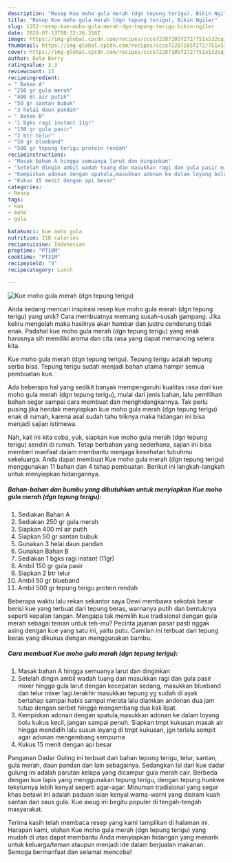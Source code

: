 ```yaml
---
description: "Resep Kue moho gula merah (dgn tepung terigu), Bikin Ngiler"
title: "Resep Kue moho gula merah (dgn tepung terigu), Bikin Ngiler"
slug: 1252-resep-kue-moho-gula-merah-dgn-tepung-terigu-bikin-ngiler
date: 2020-07-13T00:32:36.358Z
image: https://img-global.cpcdn.com/recipes/ccce72287105f272/751x532cq70/kue-moho-gula-merah-dgn-tepung-terigu-foto-resep-utama.jpg
thumbnail: https://img-global.cpcdn.com/recipes/ccce72287105f272/751x532cq70/kue-moho-gula-merah-dgn-tepung-terigu-foto-resep-utama.jpg
cover: https://img-global.cpcdn.com/recipes/ccce72287105f272/751x532cq70/kue-moho-gula-merah-dgn-tepung-terigu-foto-resep-utama.jpg
author: Dale Berry
ratingvalue: 3.3
reviewcount: 13
recipeingredient:
- " Bahan A"
- "250 gr gula merah"
- "400 ml air putih"
- "50 gr santan bubuk"
- "3 helai daun pandan"
- " Bahan B"
- "1 bgks ragi instant 11gr"
- "150 gr gula pasir"
- "2 btr telur"
- "50 gr blueband"
- "500 gr tepung terigu protein rendah"
recipeinstructions:
- "Masak bahan A hingga semuanya larut dan dinginkan"
- "Setelah dingin ambil wadah tuang dan masukkan ragi dan gula pasir mixer hingga gula larut dengan kecepatan sedang, masukkan blueband dan telur mixer lagi.terakhir masukkan tepung yg sudah di ayak bertahap sampai habis sampai merata lalu diamkan andonan dua jam tutup dengan serbet hingga mengembang dua kali lipat."
- "Kempiskan adonan dengan spatula,masukkan adonan ke dalam loyang bolu kukus kecil, jangan sampai penuh. Siapkan tmpt kukusan masak air hingga mendidih lalu susun loyang di tmpt kukusan, jgn terlalu sempit agar adonan mengembang sempurna"
- "Kukus 15 menit dengan api besar"
categories:
- Resep
tags:
- kue
- moho
- gula

katakunci: kue moho gula 
nutrition: 218 calories
recipecuisine: Indonesian
preptime: "PT18M"
cooktime: "PT31M"
recipeyield: "4"
recipecategory: Lunch

---
```



![Kue moho gula merah (dgn tepung terigu)](https://img-global.cpcdn.com/recipes/ccce72287105f272/751x532cq70/kue-moho-gula-merah-dgn-tepung-terigu-foto-resep-utama.jpg)

Anda sedang mencari inspirasi resep kue moho gula merah (dgn tepung terigu) yang unik? Cara membuatnya memang susah-susah gampang. Jika keliru mengolah maka hasilnya akan hambar dan justru cenderung tidak enak. Padahal kue moho gula merah (dgn tepung terigu) yang enak harusnya sih memiliki aroma dan cita rasa yang dapat memancing selera kita.

Kue moho gula merah (dgn tepung terigu). Tepung terigu adalah tepung serba bisa. Tepung terigu sudah menjadi bahan utama hampir semua pembuatan kue.

Ada beberapa hal yang sedikit banyak mempengaruhi kualitas rasa dari kue moho gula merah (dgn tepung terigu), mulai dari jenis bahan, lalu pemilihan bahan segar sampai cara membuat dan menghidangkannya. Tak perlu pusing jika hendak menyiapkan kue moho gula merah (dgn tepung terigu) enak di rumah, karena asal sudah tahu triknya maka hidangan ini bisa menjadi sajian istimewa.


Nah, kali ini kita coba, yuk, siapkan kue moho gula merah (dgn tepung terigu) sendiri di rumah. Tetap berbahan yang sederhana, sajian ini bisa memberi manfaat dalam membantu menjaga kesehatan tubuhmu sekeluarga. Anda dapat membuat Kue moho gula merah (dgn tepung terigu) menggunakan 11 bahan dan 4 tahap pembuatan. Berikut ini langkah-langkah untuk menyiapkan hidangannya.

<!--inarticleads1-->

##### Bahan-bahan dan bumbu yang dibutuhkan untuk menyiapkan Kue moho gula merah (dgn tepung terigu):

1. Sediakan  Bahan A
1. Sediakan 250 gr gula merah
1. Siapkan 400 ml air putih
1. Siapkan 50 gr santan bubuk
1. Gunakan 3 helai daun pandan
1. Gunakan  Bahan B
1. Sediakan 1 bgks ragi instant (11gr)
1. Ambil 150 gr gula pasir
1. Siapkan 2 btr telur
1. Ambil 50 gr blueband
1. Ambil 500 gr tepung terigu protein rendah


Beberapa waktu lalu rekan sekantor saya Dewi membawa sekotak besar berisi kue yang terbuat dari tepung beras, warnanya putih dan bentuknya seperti kepalan tangan. Mengapa tak memilih kue tradisional dengan gula merah sebagai teman untuk teh-mu? Pecinta jajanan pasar pasti nggak asing dengan kue yang satu ini, yaitu putu. Camilan ini terbuat dari tepung beras yang dikukus dengan menggunakan bambu. 

<!--inarticleads2-->

##### Cara membuat Kue moho gula merah (dgn tepung terigu):

1. Masak bahan A hingga semuanya larut dan dinginkan
1. Setelah dingin ambil wadah tuang dan masukkan ragi dan gula pasir mixer hingga gula larut dengan kecepatan sedang, masukkan blueband dan telur mixer lagi.terakhir masukkan tepung yg sudah di ayak bertahap sampai habis sampai merata lalu diamkan andonan dua jam tutup dengan serbet hingga mengembang dua kali lipat.
1. Kempiskan adonan dengan spatula,masukkan adonan ke dalam loyang bolu kukus kecil, jangan sampai penuh. Siapkan tmpt kukusan masak air hingga mendidih lalu susun loyang di tmpt kukusan, jgn terlalu sempit agar adonan mengembang sempurna
1. Kukus 15 menit dengan api besar


Panganan Dadar Guling ini terbuat dari bahan tepung terigu, telur, santan, gula merah, daun pandan dan lain sebagainya. Sedangkan Isi dari kue dadar gulung ini adalah parutan kelapa yang dicampur gula merah cair. Berbeda dengan kue lapis yang menggunakan tepung terigu, dengan tepung hunkwe teksturnya lebih kenyal seperti agar-agar. Minuman tradisional yang segar khas betawi ini adalah paduan isian kenyal warna-warni yang disiram kuah santan dan saus gula. Kue awug ini begitu populer di tengah-tengah masyarakat. 

Terima kasih telah membaca resep yang kami tampilkan di halaman ini. Harapan kami, olahan Kue moho gula merah (dgn tepung terigu) yang mudah di atas dapat membantu Anda menyiapkan hidangan yang menarik untuk keluarga/teman ataupun menjadi ide dalam berjualan makanan. Semoga bermanfaat dan selamat mencoba!
